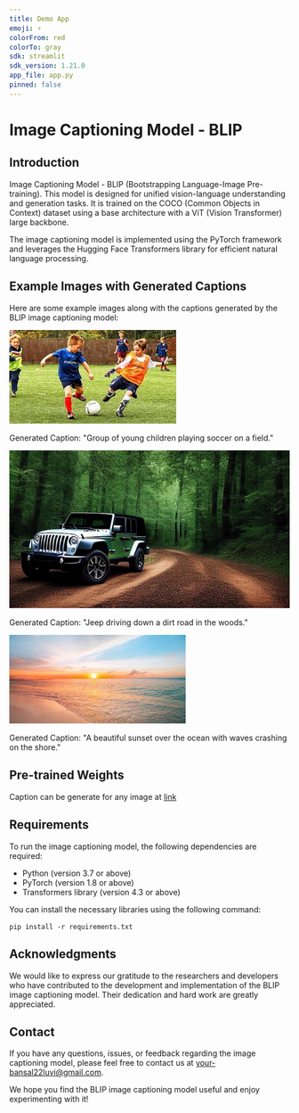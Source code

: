 ```yaml
---
title: Demo App
emoji: ⚡
colorFrom: red
colorTo: gray
sdk: streamlit
sdk_version: 1.21.0
app_file: app.py
pinned: false
---
```

# Image Captioning Model - BLIP

## Introduction
 Image Captioning Model - BLIP (Bootstrapping Language-Image Pre-training). This model is designed for unified vision-language understanding and generation tasks. It is trained on the COCO (Common Objects in Context) dataset using a base architecture with a ViT (Vision Transformer) large backbone.

The image captioning model is implemented using the PyTorch framework and leverages the Hugging Face Transformers library for efficient natural language processing.


## Example Images with Generated Captions
Here are some example images along with the captions generated by the BLIP image captioning model:

![Image 1](images/football.jpeg)

Generated Caption: "Group of young children playing soccer on a field."

![Image 2](images/jeep-woods.jpg)

Generated Caption: "Jeep driving down a dirt road in the woods."

![Image 3](images/sunset.jpeg)

Generated Caption: "A beautiful sunset over the ocean with waves crashing on the shore."

## Pre-trained Weights
Caption can be generate for any image at [link](https://huggingface.co/spaces/luv-bansal/demo-app)

## Requirements
To run the image captioning model, the following dependencies are required:
- Python (version 3.7 or above)
- PyTorch (version 1.8 or above)
- Transformers library (version 4.3 or above)

You can install the necessary libraries using the following command:

```
pip install -r requirements.txt
```

## Acknowledgments
We would like to express our gratitude to the researchers and developers who have contributed to the development and implementation of the BLIP image captioning model. Their dedication and hard work are greatly appreciated.

## Contact
If you have any questions, issues, or feedback regarding the image captioning model, please feel free to contact us at [your-bansal22luvi@gmail.com](mailto:bansal22luvi@gmail.com).

We hope you find the BLIP image captioning model useful and enjoy experimenting with it!

